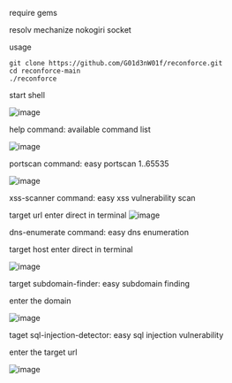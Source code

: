 require gems

resolv
mechanize
nokogiri
socket

usage

```
git clone https://github.com/G01d3nW01f/reconforce.git
cd reconforce-main
./reconforce
```

start shell

![image](https://github.com/G01d3nW01f/reconforce/assets/75846902/5e5ebcc3-3446-4355-bb32-0dde7e0eba8e)


help command: available command list

![image](https://github.com/G01d3nW01f/reconforce/assets/75846902/3fab746a-c983-4539-a09d-6aa391c424c9)


portscan command: easy portscan 1..65535

![image](https://github.com/G01d3nW01f/reconforce/assets/75846902/74a26f55-8c6c-484b-8b24-599c9648545f)

xss-scanner command: easy xss vulnerability scan

target url enter direct in terminal
![image](https://github.com/G01d3nW01f/reconforce/assets/75846902/f2ccf868-b74a-4b45-afaf-d18a11cce561)

dns-enumerate command: easy dns enumeration

target host enter direct in terminal

![image](https://github.com/G01d3nW01f/reconforce/assets/75846902/dc621f12-fc85-4d47-93a6-d9efdcf3f3aa)


target subdomain-finder: easy subdomain finding 

enter the domain 

![image](https://github.com/G01d3nW01f/reconforce/assets/75846902/265c3579-8674-408a-b502-70cafd5daadd)

taget sql-injection-detector: easy sql injection vulnerability 

enter the target url 

![image](https://github.com/G01d3nW01f/reconforce/assets/75846902/5dbc6858-c072-4ad7-abd6-b2e1be9e6cda)


